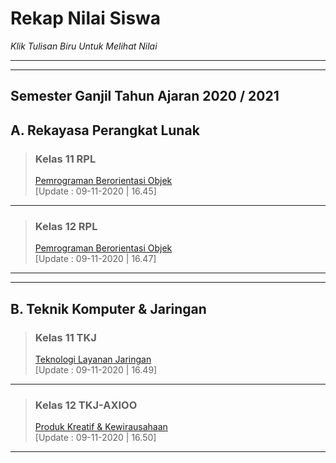 # Rekap Nilai Siswa

*Klik Tulisan Biru Untuk Melihat Nilai*
<hr>
<hr>

## Semester Ganjil Tahun Ajaran 2020 / 2021

## A. Rekayasa Perangkat Lunak
> ### Kelas 11 RPL
> [Pemrograman Berorientasi Objek](https://docs.google.com/spreadsheets/d/1rETzdM5x8BQpjk5mG2-m_lBFVEG0bEYrWEcJUMlKjZw/edit?usp=sharing) 
<br>[Update : 09-11-2020 | 16.45]

<hr>

> ### Kelas 12 RPL
> [Pemrograman Berorientasi Objek](https://docs.google.com/spreadsheets/d/10Ob2YzzDrIReMz3TcL1wfUmUc8Mto3HUyVzH-rdUksA/edit?usp=sharing) 
<br>[Update : 09-11-2020 | 16.47]

<hr>
<hr>

## B. Teknik Komputer & Jaringan
> ### Kelas 11 TKJ
> [Teknologi Layanan Jaringan](https://docs.google.com/spreadsheets/d/19eab_z7O9GFWSTPFmH8X2Eb5JR2KiycrrPcpSUlxzoQ/edit?usp=sharing) 
<br>[Update : 09-11-2020 | 16.49]

<hr>

> ### Kelas 12 TKJ-AXIOO
> [Produk Kreatif & Kewirausahaan](https://docs.google.com/spreadsheets/d/1t-_78NLTdIWtSedGX6HPJT4Srf9MI7cv8w3x0HsxgDI/edit?usp=sharing) 
<br>[Update : 09-11-2020 | 16.50]

<hr>
